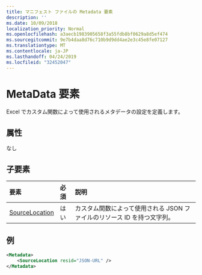 ```yaml
---
title: マニフェスト ファイルの Metadata 要素
description: ''
ms.date: 10/09/2018
localization_priority: Normal
ms.openlocfilehash: a3aecb1983905658f3a55fdb8bf0629a8d5ef474
ms.sourcegitcommit: 9e7b4daa8d76c710b9d9dd4ae2e3c45e8fe07127
ms.translationtype: MT
ms.contentlocale: ja-JP
ms.lasthandoff: 04/24/2019
ms.locfileid: "32452047"
---
```

# <a name="metadata-element"></a>MetaData 要素

Excel でカスタム関数によって使用されるメタデータの設定を定義します。

## <a name="attributes"></a>属性

なし

## <a name="child-elements"></a>子要素

|  要素  |  必須  |  説明  |
|:-----|:-----|:-----|
|  [SourceLocation](customfunctionssourcelocation.md)  |  はい  | カスタム関数によって使用される JSON ファイルのリソース ID を持つ文字列。 |

## <a name="example"></a>例

```xml
<Metadata>
    <SourceLocation resid="JSON-URL" />
</Metadata>
```
